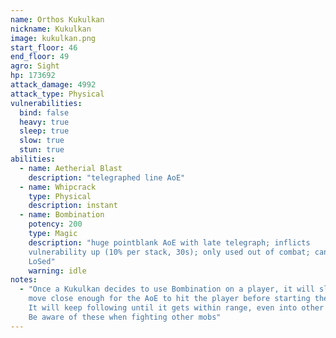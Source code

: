 ```yaml
---
name: Orthos Kukulkan
nickname: Kukulkan
image: kukulkan.png
start_floor: 46
end_floor: 49
agro: Sight
hp: 173692
attack_damage: 4992
attack_type: Physical
vulnerabilities:
  bind: false
  heavy: true
  sleep: true
  slow: true
  stun: true
abilities:
  - name: Aetherial Blast
    description: "telegraphed line AoE"
  - name: Whipcrack
    type: Physical
    description: instant
  - name: Bombination
    potency: 200
    type: Magic
    description: "huge pointblank AoE with late telegraph; inflicts
    vulnerability up (10% per stack, 30s); only used out of combat; can be
    LoSed"
    warning: idle
notes:
  - "Once a Kukulkan decides to use Bombination on a player, it will slowly
    move close enough for the AoE to hit the player before starting the cast.
    It will keep following until it gets within range, even into other rooms!
    Be aware of these when fighting other mobs"
---
```

